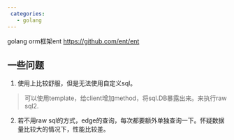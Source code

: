 ```yaml
---
 categories:
   - golang
---
```

golang orm框架ent
https://github.com/ent/ent

## 一些问题

1. 使用上比较舒服，但是无法使用自定义sql。
> 可以使用template，给client增加method，将sql.DB暴露出来。来执行raw sql2.

2. 若不用raw sql的方式，edge的查询，每次都要额外单独查询一下。怀疑数据量比较大的情况下，性能比较差。
